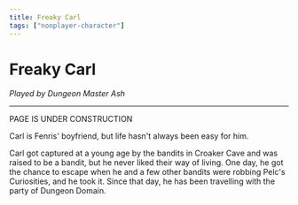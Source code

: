 ```yaml
---
title: Freaky Carl
tags: ["nonplayer-character"]
---
```

# Freaky Carl
*Played by Dungeon Master Ash*

<hr>

PAGE IS UNDER CONSTRUCTION

Carl is Fenris' boyfriend, but life hasn't always been easy for him.

Carl got captured at a young age by the bandits in Croaker Cave and was raised to be a bandit, but he never liked their way of living. One day, he got the chance to escape when he and a few other bandits were robbing Pelc's Curiosities, and he took it. Since that day, he has been travelling with the party of Dungeon Domain. 
